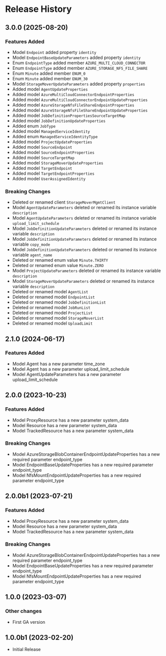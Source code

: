 # Release History

## 3.0.0 (2025-08-20)

### Features Added

  - Model `Endpoint` added property `identity`
  - Model `EndpointBaseUpdateParameters` added property `identity`
  - Enum `EndpointType` added member `AZURE_MULTI_CLOUD_CONNECTOR`
  - Enum `EndpointType` added member `AZURE_STORAGE_NFS_FILE_SHARE`
  - Enum `Minute` added member `ENUM_0`
  - Enum `Minute` added member `ENUM_30`
  - Model `StorageMoverUpdateParameters` added property `properties`
  - Added model `AgentUpdateProperties`
  - Added model `AzureMultiCloudConnectorEndpointProperties`
  - Added model `AzureMultiCloudConnectorEndpointUpdateProperties`
  - Added model `AzureStorageNfsFileShareEndpointProperties`
  - Added model `AzureStorageNfsFileShareEndpointUpdateProperties`
  - Added model `JobDefinitionPropertiesSourceTargetMap`
  - Added model `JobDefinitionUpdateProperties`
  - Added enum `JobType`
  - Added model `ManagedServiceIdentity`
  - Added enum `ManagedServiceIdentityType`
  - Added model `ProjectUpdateProperties`
  - Added model `SourceEndpoint`
  - Added model `SourceEndpointProperties`
  - Added model `SourceTargetMap`
  - Added model `StorageMoverUpdateProperties`
  - Added model `TargetEndpoint`
  - Added model `TargetEndpointProperties`
  - Added model `UserAssignedIdentity`

### Breaking Changes

  - Deleted or renamed client `StorageMoverMgmtClient`
  - Model `AgentUpdateParameters` deleted or renamed its instance variable `description`
  - Model `AgentUpdateParameters` deleted or renamed its instance variable `upload_limit_schedule`
  - Model `JobDefinitionUpdateParameters` deleted or renamed its instance variable `description`
  - Model `JobDefinitionUpdateParameters` deleted or renamed its instance variable `copy_mode`
  - Model `JobDefinitionUpdateParameters` deleted or renamed its instance variable `agent_name`
  - Deleted or renamed enum value `Minute.THIRTY`
  - Deleted or renamed enum value `Minute.ZERO`
  - Model `ProjectUpdateParameters` deleted or renamed its instance variable `description`
  - Model `StorageMoverUpdateParameters` deleted or renamed its instance variable `description`
  - Deleted or renamed model `AgentList`
  - Deleted or renamed model `EndpointList`
  - Deleted or renamed model `JobDefinitionList`
  - Deleted or renamed model `JobRunList`
  - Deleted or renamed model `ProjectList`
  - Deleted or renamed model `StorageMoverList`
  - Deleted or renamed model `UploadLimit`

## 2.1.0 (2024-06-17)

### Features Added

  - Model Agent has a new parameter time_zone
  - Model Agent has a new parameter upload_limit_schedule
  - Model AgentUpdateParameters has a new parameter upload_limit_schedule

## 2.0.0 (2023-10-23)

### Features Added

  - Model ProxyResource has a new parameter system_data
  - Model Resource has a new parameter system_data
  - Model TrackedResource has a new parameter system_data

### Breaking Changes

  - Model AzureStorageBlobContainerEndpointUpdateProperties has a new required parameter endpoint_type
  - Model EndpointBaseUpdateProperties has a new required parameter endpoint_type
  - Model NfsMountEndpointUpdateProperties has a new required parameter endpoint_type

## 2.0.0b1 (2023-07-21)

### Features Added

  - Model ProxyResource has a new parameter system_data
  - Model Resource has a new parameter system_data
  - Model TrackedResource has a new parameter system_data

### Breaking Changes

  - Model AzureStorageBlobContainerEndpointUpdateProperties has a new required parameter endpoint_type
  - Model EndpointBaseUpdateProperties has a new required parameter endpoint_type
  - Model NfsMountEndpointUpdateProperties has a new required parameter endpoint_type

## 1.0.0 (2023-03-07)

### Other changes

  - First GA version

## 1.0.0b1 (2023-02-20)

* Initial Release
